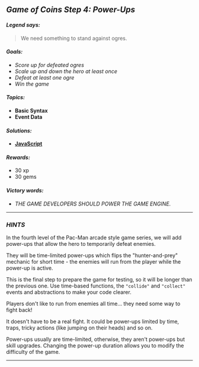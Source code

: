 ## _Game of Coins Step 4: Power-Ups_

#### _Legend says:_
> We need something to stand against ogres.

#### _Goals:_
+ _Score up for defeated ogres_
+ _Scale up and down the hero at least once_
+ _Defeat at least one ogre_
+ _Win the game_

#### _Topics:_
+ **Basic Syntax**
+ **Event Data**

#### _Solutions:_
+ **[JavaScript](goc4.js)**

#### _Rewards:_
+ 30 xp
+ 30 gems

#### _Victory words:_
+ _THE GAME DEVELOPERS SHOULD POWER THE GAME ENGINE._

___

### _HINTS_

In the fourth level of the Pac-Man arcade style game series, we will add power-ups that allow the hero to temporarily defeat enemies.

They will be time-limited power-ups which flips the "hunter-and-prey" mechanic for short time - the enemies will run from the player while the power-up is active.

This is the final step to prepare the game for testing, so it will be longer than the previous one. Use time-based functions, the `"collide"` and `"collect"` events and abstractions to make your code clearer.

Players don't like to run from enemies all time... they need some way to fight back!

It doesn't have to be a real fight. It could be power-ups limited by time, traps, tricky actions (like jumping on their heads) and so on.

Power-ups usually are time-limited, otherwise, they aren't power-ups but skill upgrades. Changing the power-up duration allows you to modify the difficulty of the game.

___
